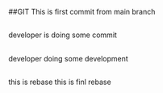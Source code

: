 ##GIT
This is first commit from main branch
##
developer is doing some commit
##
developer doing some development
##
this is rebase
this is finl rebase